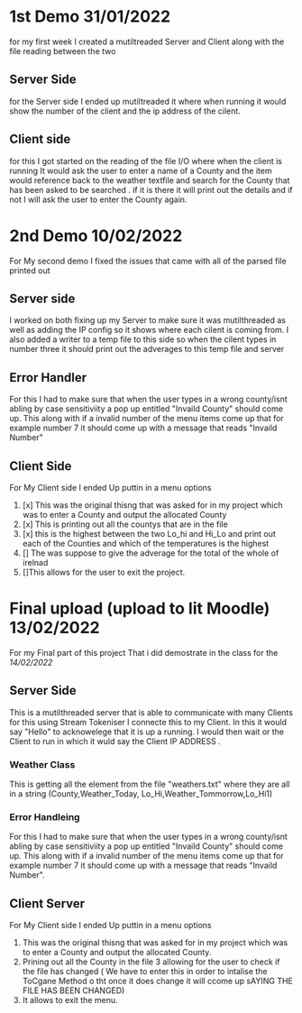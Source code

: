 

# 1st Demo   **31/01/2022**

for my first week I created a mutiltreaded Server and Client along with the file reading between the two 

## Server Side


for the Server side I ended up mutiltreaded it where when running it would show the number of the client and the ip address of the cilent.

## Client side


for this I got started on the reading of the file I/O where when the client is running It would ask the user to enter a name of a County and the item would reference back to the weather textfile and search for the County that has been asked to be searched . if it is there it will print out the details and if not I will ask the user to enter the County again.



# 2nd Demo **10/02/2022**

For My second demo I fixed the issues that came with all of the parsed file printed out

## Server side

I worked on both fixing up my Server to make sure it was mutilthreaded as well as adding the IP config so it shows where each cilent is coming from. I also added a writer to a temp file to this side so when the cilent types in number three it should print out the adverages to this temp file and server

## Error Handler 

For this I had to make sure that when the user types in a wrong county/isnt abling by case sensitiviity a pop up entitled "Invaild County" should come up. This along with if a invalid number of the menu items come up that for example number 7 it should come up with a message that reads "Invaild Number"

## Client Side

For My Client side I ended Up puttin in a menu options 
1. [x] This was the original thisng that was asked for in my project which was to enter a County and output the allocated County
2. [x]  This is printing out all the countys that are in the file
3. [x] this is the highest between the two Lo_hi and Hi_Lo and print out each of the Counties and which of the temperatures is the highest
4. [] The was suppose to give the adverage for the total of the whole of irelnad
5. []This allows for the user to exit the project.


# Final upload (upload to lit Moodle) **13/02/2022**

For my Final part of this project That i  did demostrate in the class for the *14/02/2022*

 ## Server Side 
This is a mutilthreaded server that is able to communicate with many Clients
for this using Stream Tokeniser I connecte this to my Client. In this it would say "Hello" to acknowelege that it is up a running. I would then wait or the Client to run
 in which it wuld say the Client IP ADDRESS .
 
 
### Weather Class

This is getting all the element from the file "weathers.txt" where they are all in a string (County,Weather_Today, Lo_Hi,Weather_Tommorrow,Lo_Hi1)

### Error Handleing
For this I had to make sure that when the user types in a wrong county/isnt abling by case sensitiviity a pop up entitled "Invaild County" should come up. This along with if a invalid number of the menu items come up that for example number 7 it should come up with a message that reads "Invaild Number".

## Client Server
For My Client side I ended Up puttin in a menu options 
1. This was the original thisng that was asked for in my project which was to enter a County and output the allocated County.
2. Prining out all the County in the file
3 allowing for the user to check if the file has changed ( We have to enter this in order to intalise the ToCgane Method o tht once it does change it will ccome up sAYING THE FILE HAS BEEN CHANGED)
4. It allows to exit the menu.




